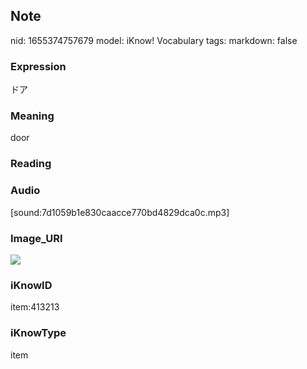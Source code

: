 ## Note
nid: 1655374757679
model: iKnow! Vocabulary
tags: 
markdown: false

### Expression
ドア

### Meaning
door

### Reading


### Audio
[sound:7d1059b1e830caacce770bd4829dca0c.mp3]

### Image_URI
<img src="3bde69dec678e4b0b88a7b82fa788a55.jpg">

### iKnowID
item:413213

### iKnowType
item
